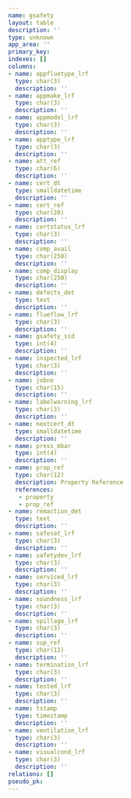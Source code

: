```yaml
---
name: gsafety
layout: table
description: ''
type: unknown
app_area: ''
primary_key: 
indexes: []
columns:
- name: appfluetype_lrf
  type: char(3)
  description: ''
- name: appmake_lrf
  type: char(3)
  description: ''
- name: appmodel_lrf
  type: char(3)
  description: ''
- name: apptype_lrf
  type: char(3)
  description: ''
- name: att_ref
  type: char(6)
  description: ''
- name: cert_dt
  type: smalldatetime
  description: ''
- name: cert_ref
  type: char(20)
  description: ''
- name: certstatus_lrf
  type: char(3)
  description: ''
- name: comp_avail
  type: char(250)
  description: ''
- name: comp_display
  type: char(250)
  description: ''
- name: defects_det
  type: text
  description: ''
- name: flueflow_lrf
  type: char(3)
  description: ''
- name: gsafety_sid
  type: int(4)
  description: ''
- name: inspected_lrf
  type: char(3)
  description: ''
- name: jobno
  type: char(15)
  description: ''
- name: labelwarning_lrf
  type: char(3)
  description: ''
- name: nextcert_dt
  type: smalldatetime
  description: ''
- name: press_mbar
  type: int(4)
  description: ''
- name: prop_ref
  type: char(12)
  description: Property Reference
  references:
   - property
   - prop_ref
- name: remaction_det
  type: text
  description: ''
- name: safesat_lrf
  type: char(3)
  description: ''
- name: safetydev_lrf
  type: char(3)
  description: ''
- name: serviced_lrf
  type: char(3)
  description: ''
- name: soundness_lrf
  type: char(3)
  description: ''
- name: spillage_lrf
  type: char(3)
  description: ''
- name: sup_ref
  type: char(12)
  description: ''
- name: termination_lrf
  type: char(3)
  description: ''
- name: tested_lrf
  type: char(3)
  description: ''
- name: tstamp
  type: timestamp
  description: ''
- name: ventilation_lrf
  type: char(3)
  description: ''
- name: visualcond_lrf
  type: char(3)
  description: ''
relations: []
pseudo_pk: 
---
```



